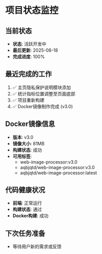 # 项目状态监控

## 当前状态
- **状态**: 活跃开发中
- **最后更新**: 2025-08-18
- **完成进度**: 100%

## 最近完成的工作
1. ✅ 主页隐私保护说明模块添加
2. ✅ 统计指标位置调整至页面底部
3. ✅ 项目重新构建
4. ✅ Docker镜像制作完成 (v3.0)

## Docker镜像信息
- **版本**: v3.0
- **镜像大小**: 81MB
- **构建状态**: 成功
- **可用标签**: 
  - web-image-processor:v3.0
  - aqbjqtd/web-image-processor:v3.0
  - aqbjqtd/web-image-processor:latest

## 代码健康状况
- **前端**: 正常运行
- **构建状态**: 通过
- **Docker构建**: 成功

## 下次任务准备
- 等待用户新的需求或反馈